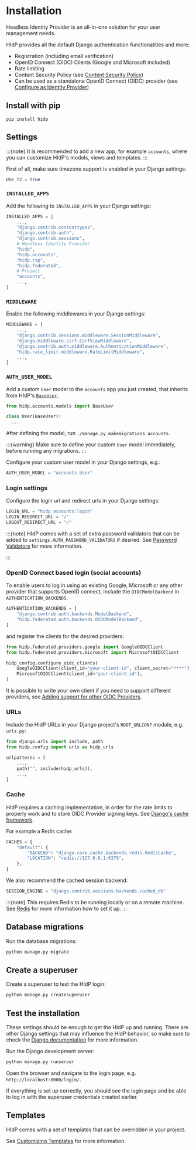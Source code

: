 # Installation

Headless Identity Provider is an all-in-one solution for your user management needs.

HIdP provides all the default Django authentication functionalities and more:
- Registration (including email verification)
- OpenID Connect (OIDC) Clients (Google and Microsoft included)
- Rate limiting
- Content Security Policy (see [Content Security Policy](project:content-security-policy.md))
- Can be used as a standalone OpenID Connect (OIDC) provider (see [Configure as Identity Provider](project:configure-as-oidc-provider.md))


## Install with pip
```
pip install hidp
```

## Settings
:::{note}
It is recommended to add a new app, for example `accounts`, where you can customize HIdP's models, views and templates.
:::

First of all, make sure timezone support is enabled in your Django settings:

```python
USE_TZ = True
```

### `INSTALLED_APPS`

Add the following to `INSTALLED_APPS` in your Django settings:

```python
INSTALLED_APPS = [
    ...,
    "django.contrib.contenttypes",
    "django.contrib.auth",
    "django.contrib.sessions",
    # Headless Identity Provider
    "hidp",
    "hidp.accounts",
    "hidp.csp",
    "hidp.federated",
    # Project
    "accounts",
    ...,
]
```

### `MIDDLEWARE`

Enable the following middlewares in your Django settings:

```python
MIDDLEWARE = [
    ...,
    "django.contrib.sessions.middleware.SessionMiddleware",
    "django.middleware.csrf.CsrfViewMiddleware",
    "django.contrib.auth.middleware.AuthenticationMiddleware",
    "hidp.rate_limit.middleware.RateLimitMiddleware",
    ...,
]
```

### `AUTH_USER_MODEL`

Add a custom `User` model to the `accounts` app you just created, that inherits from HIdP's [``BaseUser``](project:./user-model.md).

```python models.py
from hidp.accounts.models import BaseUser

class User(BaseUser):
  ...
```

After defining the model, run `./manage.py makemigrations accounts`.

:::{warning}
Make sure to define your custom `User` model immediately, before running any migrations.
:::

Configure your custom user model in your Django settings, e.g.:

```python
AUTH_USER_MODEL = "accounts.User"
```

### Login settings

Configure the login url and redirect urls in your Django settings:

```python
LOGIN_URL = "hidp_accounts:login"
LOGIN_REDIRECT_URL = "/"
LOGOUT_REDIRECT_URL = "/"
```

:::{note}
HIdP comes with a set of extra password validators that can be added to
`settings.AUTH_PASSWORD_VALIDATORS` if desired. See [Password Validators](project:password-validation.md)
for more information.

:::
### OpenID Connect based login (social accounts)

To enable users to log in using an existing Google, Microsoft or any other provider that
supports OpenID connect, include the `OIDCModelBackend` in `AUTHENTICATION_BACKENDS`.

```python
AUTHENTICATION_BACKENDS = [
    "django.contrib.auth.backends.ModelBackend",
    "hidp.federated.auth.backends.OIDCModelBackend",
]
```

and register the clients for the desired providers:

```python
from hidp.federated.providers.google import GoogleOIDCClient
from hidp.federated.providers.microsoft import MicrosoftOIDCClient

hidp_config.configure_oidc_clients(
    GoogleOIDCClient(client_id="your-client-id", client_secret="****"),
    MicrosoftOIDCClient(client_id="your-client-id"),
)
```

It is possible to write your own client if you need to support different providers,
see [Adding support for other OIDC Providers](project:configure-oidc-clients.md#adding-support-for-other-oidc-providers).

### URLs

Include the HIdP URLs in your Django project's `ROOT_URLCONF` module, e.g. `urls.py`:

```python
from django.urls import include, path
from hidp.config import urls as hidp_urls

urlpatterns = [
    ...,
    path("", include(hidp_urls)),
    ...,
]
```

### Cache

HIdP requires a caching implementation, in order for the rate limits to properly work
and to store OIDC Provider signing keys. See [Django's cache framework](https://docs.djangoproject.com/en/stable/topics/cache/#django-s-cache-framework).

For example a Redis cache:

```python
CACHES = {
    "default": {
        "BACKEND": "django.core.cache.backends.redis.RedisCache",
        "LOCATION": "redis://127.0.0.1:6379",
    },
}
```

We also recommend the cached session backend:

```python
SESSION_ENGINE = "django.contrib.sessions.backends.cached_db"
```

:::{note}
This requires Redis to be running locally or on a remote machine. See [Redis](https://docs.djangoproject.com/en/stable/topics/cache/#redis)
for more information how to set it up.
:::

## Database migrations

Run the database migrations:

```bash
python manage.py migrate
```

## Create a superuser

Create a superuser to test the HIdP login:

```bash
python manage.py createsuperuser
```

## Test the installation

These settings should be enough to get the HIdP up and running. There are other Django settings that may influence the
HIdP behavior, so make sure to check the [Django documentation](https://docs.djangoproject.com/en/stable/) for
more information.

Run the Django development server:

```bash
python manage.py runserver
```

Open the browser and navigate to the login page, e.g. `http://localhost:8000/login/`.

If everything is set up correctly, you should see the login page and be able to log in with the superuser credentials
created earlier.

## Templates

HIdP comes with a set of templates that can be overridden in your project.

See [Customizing Templates](project:customizing-templates.md) for more information.
